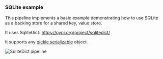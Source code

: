 ### SQLite example

This pipeline implements a basic example demonstrating how to use SQLite as a backing store for a shared key, value store.

It uses SqliteDict: https://pypi.org/project/sqlitedict/

It supports any [pickle serializable](https://docs.python.org/3/library/pickle.html) object.

![SqliteDict pipeline](https://pviz.orchest.io/?pipeline=https://github.com/ricklamers/orchest-sqlitedict/blob/master/main.orchest)
